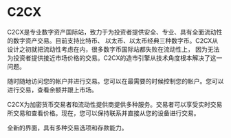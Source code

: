 # C2CX

C2CX是专业数字资产国际站，致力于为投资者提供安全、专业、具有全面流动性的数字资产交易。目前支持比特币、 以太币、以太币经典三种数字币。C2CX从设计之初就把流动性考虑在内，很多数字币国际站都失败在流动性上， 因为无法为投资者提供接近市场价格的交易。C2CX的造市引擎从技术角度根本解决了这一问题。

‎随时随地访问您的帐户并进行交易。您可以在最需要的时候控制您的帐户。您可以进行交易，查看余额并跟上市场。‎

‎C2CX为加密货币交易者和流动性提供商提供多种服务。交易者可以享受实时交易所交易和查看价格。现在，您可以保持联系并直接从您的设备进行交易。‎

‎全新的界面，具有多种交易选项和存款能力。‎
